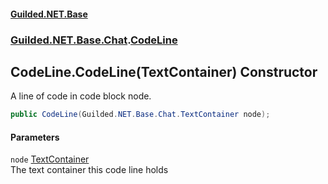 
#### [Guilded.NET.Base](index 'index')
### [Guilded.NET.Base.Chat](index#Guilded_NET_Base_Chat 'Guilded.NET.Base.Chat').[CodeLine](CodeLine 'Guilded.NET.Base.Chat.CodeLine')
## CodeLine.CodeLine(TextContainer) Constructor
A line of code in code block node.  
```csharp
public CodeLine(Guilded.NET.Base.Chat.TextContainer node);
```

#### Parameters
<a name='Guilded_NET_Base_Chat_CodeLine_CodeLine(Guilded_NET_Base_Chat_TextContainer)_node'></a>
`node` [TextContainer](TextContainer 'Guilded.NET.Base.Chat.TextContainer')  
The text container this code line holds
  
